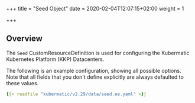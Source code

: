 +++
title = "Seed Object"
date = 2020-02-04T12:07:15+02:00
weight = 1

+++

## Overview

The `Seed` CustomResourceDefinition is used for configuring the Kubermatic
Kubernetes Platform (KKP) Datacenters.

The following is an example configuration, showing all possible options. Note
that all fields that you don't define explicitly are always defaulted to these
values.

```yaml
{{< readfile "kubermatic/v2.29/data/seed.ee.yaml" >}}
```
